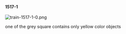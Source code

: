 #### 1517-1
![train-1517-1-0.png](https://github.com/lil-lab/nlvr/raw/master/nlvr/train/images/8/train-1517-1-0.png "train-1517-1-0.png")

one of the grey square contains only yellow color objects